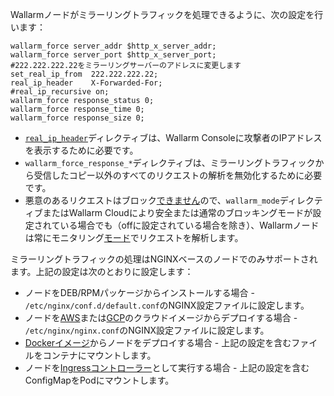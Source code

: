 Wallarmノードがミラーリングトラフィックを処理できるように、次の設定を行います：

```
wallarm_force server_addr $http_x_server_addr;
wallarm_force server_port $http_x_server_port;
#222.222.222.22をミラーリングサーバーのアドレスに変更します
set_real_ip_from  222.222.222.22;
real_ip_header    X-Forwarded-For;
#real_ip_recursive on;
wallarm_force response_status 0;
wallarm_force response_time 0;
wallarm_force response_size 0;
```

* [`real_ip_header`](../../using-proxy-or-balancer-en.md)ディレクティブは、Wallarm Consoleに攻撃者のIPアドレスを表示するために必要です。
* `wallarm_force_response_*`ディレクティブは、ミラーリングトラフィックから受信したコピー以外のすべてのリクエストの解析を無効化するために必要です。
* 悪意のあるリクエストはブロック[できません](overview.md#limitations-of-mirrored-traffic-filtration)ので、`wallarm_mode`ディレクティブまたはWallarm Cloudにより安全または通常のブロッキングモードが設定されている場合でも（offに設定されている場合を除き）、Wallarmノードは常にモニタリング[モード](../../configure-wallarm-mode.md)でリクエストを解析します。

ミラーリングトラフィックの処理はNGINXベースのノードでのみサポートされます。上記の設定は次のとおりに設定します：

* ノードをDEB/RPMパッケージからインストールする場合 - `/etc/nginx/conf.d/default.conf`のNGINX設定ファイルに設定します。
* ノードを[AWS](../../installation-ami-en.md)または[GCP](../../installation-gcp-en.md)のクラウドイメージからデプロイする場合 - `/etc/nginx/nginx.conf`のNGINX設定ファイルに設定します。
* [Dockerイメージ](../../installation-docker-en.md)からノードをデプロイする場合 - 上記の設定を含むファイルをコンテナにマウントします。
* ノードを[Ingressコントローラー](../../installation-kubernetes-en.md)として実行する場合 - 上記の設定を含むConfigMapをPodにマウントします。